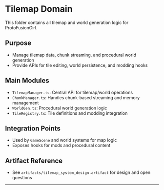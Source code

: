 # Tilemap Domain

This folder contains all tilemap and world generation logic for ProtoFusionGirl.

## Purpose
- Manage tilemap data, chunk streaming, and procedural world generation
- Provide APIs for tile editing, world persistence, and modding hooks

## Main Modules
- `TilemapManager.ts`: Central API for tilemap/world operations
- `ChunkManager.ts`: Handles chunk-based streaming and memory management
- `WorldGen.ts`: Procedural world generation logic
- `TileRegistry.ts`: Tile definitions and modding integration

## Integration Points
- Used by `GameScene` and world systems for map logic
- Exposes hooks for mods and procedural content

## Artifact Reference
- See `artifacts/tilemap_system_design.artifact` for design and open questions

---
